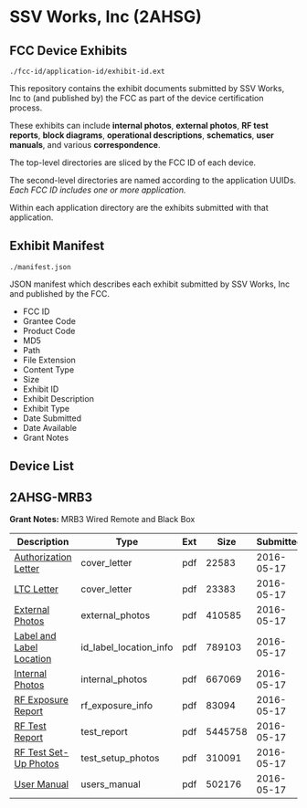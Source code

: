 # SSV Works, Inc (2AHSG)
## FCC Device Exhibits

```
./fcc-id/application-id/exhibit-id.ext
```

This repository contains the exhibit documents submitted by SSV Works, Inc to (and published by) the FCC as part of the device certification process.

These exhibits can include **internal photos**, **external photos**, **RF test reports**, **block diagrams**, **operational descriptions**, **schematics**, **user manuals**, and various **correspondence**.

The top-level directories are sliced by the FCC ID of each device.

The second-level directories are named according to the application UUIDs. *Each FCC ID includes one or more application.*

Within each application directory are the exhibits submitted with that application. 

## Exhibit Manifest

```
./manifest.json
```

JSON manifest which describes each exhibit submitted by SSV Works, Inc and published by the FCC.

- FCC ID
- Grantee Code
- Product Code
- MD5
- Path
- File Extension
- Content Type
- Size
- Exhibit ID
- Exhibit Description
- Exhibit Type
- Date Submitted
- Date Available
- Grant Notes

## Device List
## 2AHSG-MRB3
**Grant Notes:** MRB3 Wired Remote and Black Box

| Description | Type | Ext | Size | Submitted | Available |
| ----------- | ---- | --- | ---- | --------- | --------- |
| [Authorization Letter](2AHSG-MRB3/a6cc08cd5c7a4b3111b6460284a3f8bd/2992734.pdf) | cover_letter | pdf | 22583 | 2016-05-17 | 2016-05-17 |
| [LTC Letter](2AHSG-MRB3/a6cc08cd5c7a4b3111b6460284a3f8bd/2992735.pdf) | cover_letter | pdf | 23383 | 2016-05-17 | 2016-05-17 |
| [External Photos](2AHSG-MRB3/a6cc08cd5c7a4b3111b6460284a3f8bd/2992736.pdf) | external_photos | pdf | 410585 | 2016-05-17 | 2016-05-17 |
| [Label and Label Location](2AHSG-MRB3/a6cc08cd5c7a4b3111b6460284a3f8bd/2992737.pdf) | id_label_location_info | pdf | 789103 | 2016-05-17 | 2016-05-17 |
| [Internal Photos](2AHSG-MRB3/a6cc08cd5c7a4b3111b6460284a3f8bd/2992738.pdf) | internal_photos | pdf | 667069 | 2016-05-17 | 2016-05-17 |
| [RF Exposure Report](2AHSG-MRB3/a6cc08cd5c7a4b3111b6460284a3f8bd/2992740.pdf) | rf_exposure_info | pdf | 83094 | 2016-05-17 | 2016-05-17 |
| [RF Test Report](2AHSG-MRB3/a6cc08cd5c7a4b3111b6460284a3f8bd/2992743.pdf) | test_report | pdf | 5445758 | 2016-05-17 | 2016-05-17 |
| [RF Test Set-Up Photos](2AHSG-MRB3/a6cc08cd5c7a4b3111b6460284a3f8bd/2992742.pdf) | test_setup_photos | pdf | 310091 | 2016-05-17 | 2016-05-17 |
| [User Manual](2AHSG-MRB3/a6cc08cd5c7a4b3111b6460284a3f8bd/2992744.pdf) | users_manual | pdf | 502176 | 2016-05-17 | 2016-05-17 |
